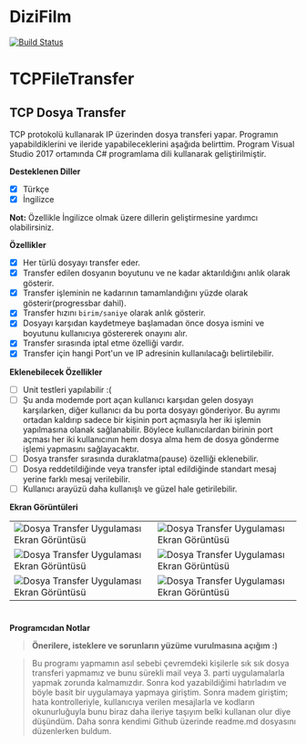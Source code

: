 # DiziFilm

[![Build Status](https://travis-ci.org/firateski/TCPFileTransfer.svg?branch=master)](https://travis-ci.org/firateski/TCPFileTransfer)

# TCPFileTransfer
## TCP Dosya Transfer
TCP protokolü kullanarak IP üzerinden dosya transferi yapar. Programın yapabildiklerini ve ileride yapabileceklerini aşağıda belirttim. Program Visual Studio 2017 ortamında C# programlama dili kullanarak geliştirilmiştir.

<b>Desteklenen Diller</b>
- [x] Türkçe
- [x] İngilizce

**Not:** Özellikle İngilizce olmak üzere dillerin geliştirmesine yardımcı olabilirsiniz.

<b>Özellikler</b>

- [x] Her türlü dosyayı transfer eder.
- [x] Transfer edilen dosyanın boyutunu ve ne kadar aktarıldığını anlık olarak gösterir.
- [x] Transfer işleminin ne kadarının tamamlandığını yüzde olarak gösterir(progressbar dahil).
- [x] Transfer hızını `birim/saniye` olarak anlık gösterir.
- [x] Dosyayı karşıdan kaydetmeye başlamadan önce dosya ismini ve boyutunu kullanıcıya göstererek onayını alır.
- [x] Transfer sırasında iptal etme özelliği vardır.
- [x] Transfer için hangi Port'un ve IP adresinin kullanılacağı belirtilebilir.

<b>Eklenebilecek Özellikler</b>

- [ ] Unit testleri yapılabilir :(
- [ ] Şu anda modemde port açan kullanıcı karşıdan gelen dosyayı karşılarken, diğer kullanıcı da bu porta dosyayı gönderiyor. Bu ayrımı ortadan kaldırıp sadece bir kişinin port açmasıyla her iki işlemin yapılmasına olanak sağlanabilir. Böylece kullanıcılardan birinin port açması her iki kullanıcının hem dosya alma hem de dosya gönderme işlemi yapmasını sağlayacaktır.
- [ ] Dosya transfer sırasında duraklatma(pause) özelliği eklenebilir.
- [ ] Dosya reddetildiğinde veya transfer iptal edildiğinde standart mesaj yerine farklı mesaj verilebilir.
- [ ] Kullanıcı arayüzü daha kullanışlı ve güzel hale getirilebilir.

<b>Ekran Görüntüleri</b>

|   |   |
|---|---|
| ![Dosya Transfer Uygulaması Ekran Görüntüsü](http://firateski.com/images/file_transfer_img0001.png) | ![Dosya Transfer Uygulaması Ekran Görüntüsü](http://firateski.com/images/file_transfer_img0002.png) |
| ![Dosya Transfer Uygulaması Ekran Görüntüsü](http://firateski.com/images/file_transfer_img0003.png) | ![Dosya Transfer Uygulaması Ekran Görüntüsü](http://firateski.com/images/file_transfer_img0004.png) |
| ![Dosya Transfer Uygulaması Ekran Görüntüsü](http://firateski.com/images/file_transfer_img0005.png) | ![Dosya Transfer Uygulaması Ekran Görüntüsü](http://firateski.com/images/file_transfer_img0006.png) |


#
<b>Programcıdan Notlar</b>
> <b>Önerilere, isteklere ve sorunların yüzüme vurulmasına açığım :)</b>

> Bu programı yapmamın asıl sebebi çevremdeki kişilerle sık sık dosya transferi yapmamız ve bunu sürekli mail veya 3. parti uygulamalarla yapmak zorunda kalmamızdır. Sonra kod yazabildiğimi hatırladım ve böyle basit bir uygulamaya yapmaya giriştim. Sonra madem giriştim; hata kontrolleriyle, kullanıcıya verilen mesajlarla ve kodların okunurluğuyla bunu biraz daha ileriye taşıyım belki kullanan olur diye düşündüm. Daha sonra kendimi Github üzerinde readme.md dosyasını düzenlerken buldum.
